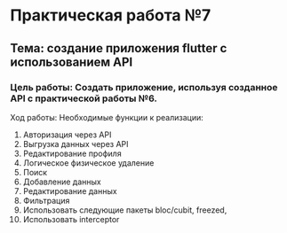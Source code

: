 # Практическая работа №7
## Тема: создание приложения flutter с использованием API
### Цель работы: Создать приложение, используя созданное API с практической работы №6.
Ход работы: 
Необходимые функции к реализации:
1.	Авторизация через API
2.	Выгрузка данных через API
3.	Редактирование профиля
4.	Логическое физическое удаление
5.	Поиск
6.	Добавление данных
7.	Редактирование данных
8.	Фильтрация
9.	Использовать следующие пакеты bloc/cubit, freezed, 
10.	Использовать interceptor


